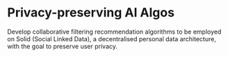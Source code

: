 # Privacy-preserving AI Algos
Develop collaborative filtering recommendation algorithms to be employed on Solid (Social Linked Data), a decentralised personal data architecture, with the goal to preserve user privacy.

